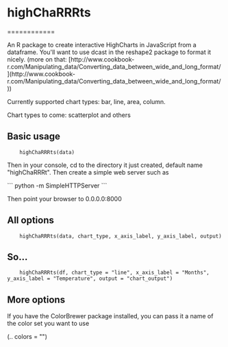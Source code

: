 # highChaRRRts
============

<p>An R package to create interactive HighCharts in JavaScript from a dataframe. You'll want to use dcast in the reshape2 package to format it nicely. (more on that: [http://www.cookbook-r.com/Manipulating_data/Converting_data_between_wide_and_long_format/](http://www.cookbook-r.com/Manipulating_data/Converting_data_between_wide_and_long_format/))</p>

<p>Currently supported chart types: bar, line, area, column.</p>
<p>Chart types to come: scatterplot and others</p>

## Basic usage
```
	highChaRRRts(data)
```
<p>Then in your console, cd to the directory it just created, default name "highChaRRRt". Then create a simple web server such as</p>
```
	python -m SimpleHTTPServer
```
<p>Then point your browser to 0.0.0.0:8000</p>

## All options
```
	highChaRRRts(data, chart_type, x_axis_label, y_axis_label, output)
```

## So...

```
	highChaRRRts(df, chart_type = "line", x_axis_label = "Months", y_axis_label = "Temperature", output = "chart_output")
```

## More options
<p>If you have the ColorBrewer package installed, you can pass it a name of the color set you want to use</p>

(.. colors = "")